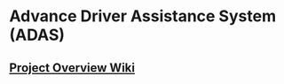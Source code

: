 # Advance Driver Assistance System (ADAS)

## [Project Overview Wiki](https://github.com/cu-ecen-aeld/final-project-ceca5556/wiki/Project-Overview)
